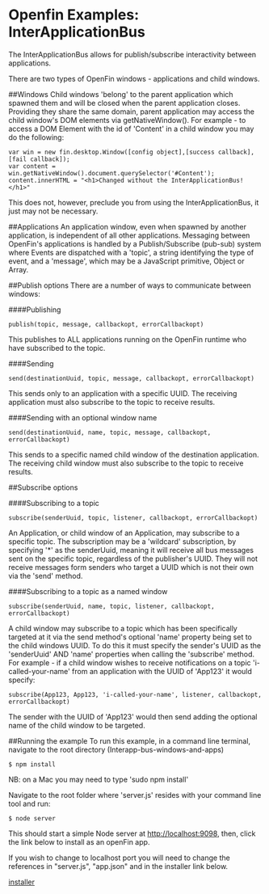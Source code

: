 # Openfin Examples: InterApplicationBus
The InterApplicationBus allows for publish/subscribe interactivity between applications.

There are two types of OpenFin windows - applications and child windows. 

##Windows
Child windows 'belong' to the parent application which spawned them and will be closed when the parent application closes. Providing they share the same domain, parent application may access the child window's DOM elements via getNativeWindow(). For example - to access a DOM Element with the id of 'Content' in a child window you may do the following:

```
var win = new fin.desktop.Window([config object],[success callback],[fail callback]);
var content = win.getNativeWindow().document.querySelector('#Content');
content.innerHTML = "<h1>Changed without the InterApplicationBus!</h1>"
```
This does not, however, preclude you from using the InterApplicationBus, it just may not be necessary.

##Applications
An application window, even when spawned by another application, is independent of all other applications. Messaging between OpenFin's applications is handled by a Publish/Subscribe (pub-sub) system where Events are dispatched with a 'topic', a string identifying the type of event, and a 'message', which may be a JavaScript primitive, Object or Array.

##Publish options
There are a number of ways to communicate between windows:

####Publishing 
```
publish(topic, message, callbackopt, errorCallbackopt)
```

This publishes to ALL applications running on the OpenFin runtime who have subscribed to the topic.

####Sending
```
send(destinationUuid, topic, message, callbackopt, errorCallbackopt)
```

This sends only to an application with a specific UUID. The receiving application must also subscribe to the topic to receive results.

####Sending with an optional window name
```
send(destinationUuid, name, topic, message, callbackopt, errorCallbackopt)
```

This sends to a specific named child window of the destination application. The receiving child window must also subscribe to the topic to receive results.

##Subscribe options

####Subscribing to a topic
```
subscribe(senderUuid, topic, listener, callbackopt, errorCallbackopt) 
```

An Application, or child window of an Application, may subscribe to a specific topic. The subscription may be a 'wildcard' subscription, by specifying '*' as the senderUuid, meaning it will receive all bus messages sent on the specific topic, regardless of the publisher's UUID. They will not receive messages form senders who target a UUID which is not their own via the 'send' method.

####Subscribing to a topic as a named window
```
subscribe(senderUuid, name, topic, listener, callbackopt, errorCallbackopt) 
```
A child window may subscribe to a topic which has been specifically targeted at it via the send method's optional 'name' property being set to the child windows UUID. To do this it must specify the sender's UUID as the  'senderUuid' AND 'name' properties when calling the 'subscribe' method. For example - if a child window wishes to receive notifications on a topic 'i-called-your-name' from an application with the UUID of 'App123' it would specify:

```
subscribe(App123, App123, 'i-called-your-name', listener, callbackopt, errorCallbackopt) 
```

The sender with the UUID of 'App123' would then send adding the optional name of the child window to be targeted.

##Running the example
To run this example, in a command line terminal, navigate to the root directory (Interapp-bus-windows-and-apps)

```
$ npm install
```
NB: on a Mac you may need to type 'sudo npm install'

Navigate to the root folder where 'server.js' resides with your command line tool and run:

```
$ node server
```

This should start a simple Node server at [http://localhost:9098](http://localhost:9098), then, click the link below to install as an openFin app.

If you wish to change to localhost port you will need to change the references in "server.js", "app.json" and in the installer link below.

[installer](https://dl.openfin.co/services/download?fileName=inter-app-api&config=http://localhost:9098/app.json)





